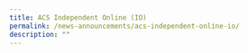 ```yaml
---
title: ACS Independent Online (IO)
permalink: /news-announcements/acs-independent-online-io/
description: ""
---
```

